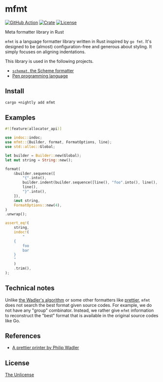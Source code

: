 # mfmt

[![GitHub Action](https://img.shields.io/github/actions/workflow/status/raviqqe/mfmt/test.yaml?branch=main&style=flat-square)](https://github.com/raviqqe/mfmt/actions?query=workflow%3Atest)
[![Crate](https://img.shields.io/crates/v/mfmt.svg?style=flat-square)](https://crates.io/crates/mfmt)
[![License](https://img.shields.io/github/license/raviqqe/mfmt.svg?style=flat-square)](https://github.com/raviqqe/mfmt/blob/main/UNLICENSE)

Meta formatter library in Rust

`mfmt` is a language formatter library written in Rust inspired by `go fmt`. It's designed to be (almost) configuration-free and generous about styling. It simply focuses on aligning indentations.

This library is used in the following projects.

- [`schemat`, the Scheme formatter](https://github.com/raviqqe/schemat)
- [Pen programming language](https://github.com/pen-lang/pen)

## Install

```sh
cargo +nightly add mfmt
```

## Examples

```rust
#![feature(allocator_api)]

use indoc::indoc;
use mfmt::{Builder, format, FormatOptions, line};
use std::alloc::Global;

let builder = Builder::new(Global);
let mut string = String::new();

format(
    &builder.sequence([
        "{".into(),
        builder.indent(builder.sequence([line(), "foo".into(), line(), "bar".into()])),
        line(),
        "}".into(),
    ]),
    &mut string,
    FormatOptions::new(4),
)
.unwrap();

assert_eq!(
    string,
    indoc!(
        "
    {
        foo
        bar
    }
    "
    )
    .trim(),
);
```

## Technical notes

Unlike [the Wadler's algorithm][wadler] or some other formatters like [prettier](https://prettier.io/), `mfmt` does not search the best format given source codes. For example, we do not have any "group" combinator. Instead, we rather give `mfmt` information to reconstruct the "best" format that is available in the original source codes like Go.

## References

- [A prettier printer by Philip Wadler][wadler]

## License

[The Unlicense](https://github.com/raviqqe/mfmt/blob/main/UNLICENSE)

[wadler]: https://homepages.inf.ed.ac.uk/wadler/papers/prettier/prettier.pdf

